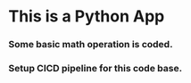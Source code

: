 # This is a Python App

### Some basic math operation is coded.

### Setup CICD pipeline for this code base.  